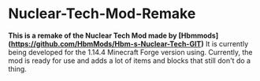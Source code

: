 # Nuclear-Tech-Mod-Remake
**This is a remake of the Nuclear Tech Mod made by [Hbmmods] (https://github.com/HbmMods/Hbm-s-Nuclear-Tech-GIT)**
It is currently being developed for the 1.14.4 Minecraft Forge version using.
Currently, the mod is ready for use and adds a lot of items and blocks that still don't do a thing.
